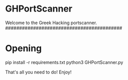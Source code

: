 # GHPortScanner
Welcome to the Greek Hacking portscanner.
##########################################


Opening
=====
pip install -r requirements.txt
python3 GHPortScanner.py

That's all you need to do!
Enjoy!
